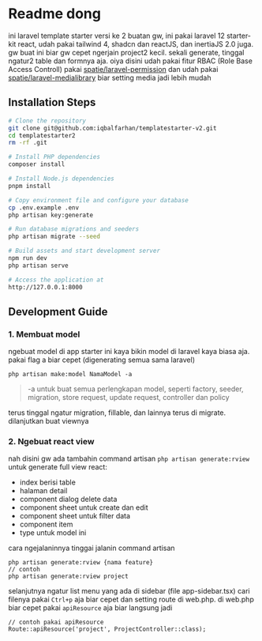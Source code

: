 # Readme dong

ini laravel template starter versi ke 2 buatan gw, ini pakai laravel 12 starter-kit react, udah pakai tailwind 4, shadcn dan reactJS, dan inertiaJS 2.0 juga. gw buat ini biar gw cepet ngerjain project2 kecil. sekali generate, tinggal ngatur2 table dan formnya aja. oiya disini udah pakai fitur RBAC (Role Base Access Controll) pakai [spatie/laravel-permission](https://spatie.be/docs/laravel-permission/v6/introduction) dan udah pakai [spatie/laravel-medialibrary](https://spatie.be/docs/laravel-medialibrary/v11/introduction) biar setting media jadi lebih mudah

## Installation Steps

```bash
# Clone the repository
git clone git@github.com:iqbalfarhan/templatestarter-v2.git
cd templatestarter2
rm -rf .git

# Install PHP dependencies
composer install

# Install Node.js dependencies
pnpm install

# Copy environment file and configure your database
cp .env.example .env
php artisan key:generate

# Run database migrations and seeders
php artisan migrate --seed

# Build assets and start development server
npm run dev
php artisan serve

# Access the application at
http://127.0.0.1:8000

```

## Development Guide

### 1. Membuat model

ngebuat model di app starter ini kaya bikin model di laravel kaya biasa aja. pakai flag a biar cepet (digenerating semua sama laravel)

```
php artisan make:model NamaModel -a
```

> -a untuk buat semua perlengkapan model, seperti factory, seeder, migration, store request, update request, controller dan policy

terus tinggal ngatur migration, fillable, dan lainnya terus di migrate. dilanjutkan buat viewnya

### 2. Ngebuat react view

nah disini gw ada tambahin command artisan `php artisan generate:rview` untuk generate full view react:

- index berisi table
- halaman detail
- component dialog delete data
- component sheet untuk create dan edit
- component sheet untuk filter data
- component item
- type untuk model ini

cara ngejalaninnya tinggai jalanin command artisan

```
php artisan generate:rview {nama feature}
// contoh
php artisan generate:rview project
```

selanjutnya ngatur list menu yang ada di sidebar (file app-sidebar.tsx) cari filenya pakai `Ctrl+p` aja biar cepet dan setting route di web.php. di web.php biar cepet pakai `apiResource` aja biar langsung jadi

```
// contoh pakai apiResource
Route::apiResource('project', ProjectController::class);
```
